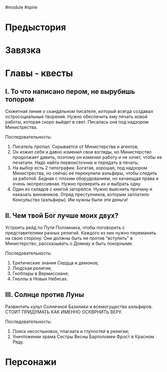 #module #spire 
# Предыстория

# Завязка

# Главы - квесты
## I. То что написано пером, не вырубишь топором
Сюжетная линия о скандальном писателе, который всегда создавал остросоциальные творения. Нужно обеспечить ему печать новой работы, которая скоро выйдет в свет. Писалась она под надзором Министрества.

Последовательность:
1. Писатель пропал. Скрывается от Министерства и агентов;
2. Он изжил себя и давно изменил свои взгляды, но Министерство продолжает давить, поэтому он изменил работу и не хочет, чтобы ее печатали. Надо найти первоисточник и передать в печать;
3. На выбор есть 2 типографии. Богатая, хорошая, под надзором Министрества, но сейчас ее перекупили аэльфиры, чтобы следить за работой. Бедная с плохим оборудованием, но качающая права и очень экспрессивная. Нужно проверить их и выбрать одну.
4. Один из складов с книгой загорелся. Нужно выяснить причину и наказать виновников. Отряд преступников, которым заплатило Консульство (аэльфиры). Им нужны были эти деньги!

## II. Чем твой Бог лучше моих двух?
Устроить рейд по Пути Поломника, чтобы поговорить с представителями разных религий. Каждого из них нужно переманить на свою сторону. Они должны быть не против "вступить" в Министерство, рассказывать о Домнау и быть покорными.

Последовательность:
1. Еретические знания Сердца и демонов;
2. Людская религия;
3. Гноблары в Вермиссиане;
4. Гноллы в Новых Небесах.

## III. Солнце против Луны
Развинтить культ Солнечной Базилики и всемогущества аэльфиров. СТОИТ ПРИДУМАТЬ КАК ИМЕННО ОСКВРНИТЬ ВЕРУ. 

Последовательность: 
1. Поиск несостыковок, плагиата и глупостей в религии;
2. Уничтожении храма Сестры Весны Бартоломеи Фрост в Красном Ряду.
# Персонажи

